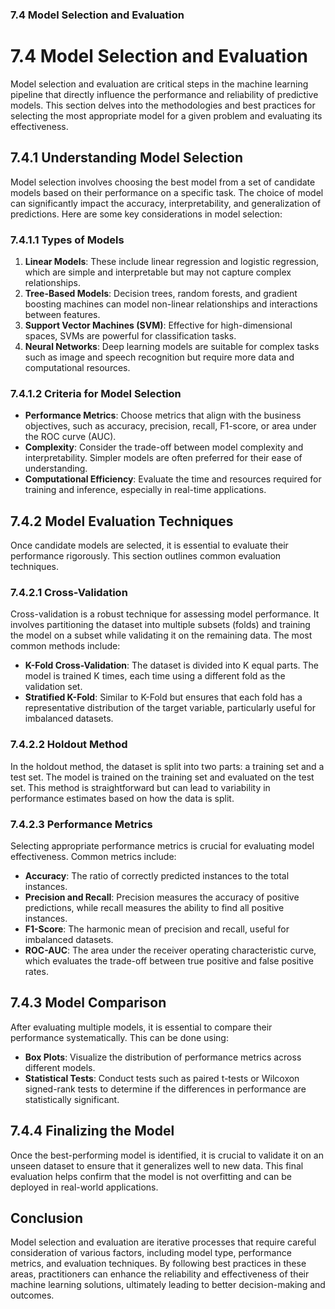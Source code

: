 ### 7.4 Model Selection and Evaluation

# 7.4 Model Selection and Evaluation

Model selection and evaluation are critical steps in the machine learning pipeline that directly influence the performance and reliability of predictive models. This section delves into the methodologies and best practices for selecting the most appropriate model for a given problem and evaluating its effectiveness.

## 7.4.1 Understanding Model Selection

Model selection involves choosing the best model from a set of candidate models based on their performance on a specific task. The choice of model can significantly impact the accuracy, interpretability, and generalization of predictions. Here are some key considerations in model selection:

### 7.4.1.1 Types of Models

1. **Linear Models**: These include linear regression and logistic regression, which are simple and interpretable but may not capture complex relationships.
2. **Tree-Based Models**: Decision trees, random forests, and gradient boosting machines can model non-linear relationships and interactions between features.
3. **Support Vector Machines (SVM)**: Effective for high-dimensional spaces, SVMs are powerful for classification tasks.
4. **Neural Networks**: Deep learning models are suitable for complex tasks such as image and speech recognition but require more data and computational resources.

### 7.4.1.2 Criteria for Model Selection

- **Performance Metrics**: Choose metrics that align with the business objectives, such as accuracy, precision, recall, F1-score, or area under the ROC curve (AUC).
- **Complexity**: Consider the trade-off between model complexity and interpretability. Simpler models are often preferred for their ease of understanding.
- **Computational Efficiency**: Evaluate the time and resources required for training and inference, especially in real-time applications.

## 7.4.2 Model Evaluation Techniques

Once candidate models are selected, it is essential to evaluate their performance rigorously. This section outlines common evaluation techniques.

### 7.4.2.1 Cross-Validation

Cross-validation is a robust technique for assessing model performance. It involves partitioning the dataset into multiple subsets (folds) and training the model on a subset while validating it on the remaining data. The most common methods include:

- **K-Fold Cross-Validation**: The dataset is divided into K equal parts. The model is trained K times, each time using a different fold as the validation set.
- **Stratified K-Fold**: Similar to K-Fold but ensures that each fold has a representative distribution of the target variable, particularly useful for imbalanced datasets.

### 7.4.2.2 Holdout Method

In the holdout method, the dataset is split into two parts: a training set and a test set. The model is trained on the training set and evaluated on the test set. This method is straightforward but can lead to variability in performance estimates based on how the data is split.

### 7.4.2.3 Performance Metrics

Selecting appropriate performance metrics is crucial for evaluating model effectiveness. Common metrics include:

- **Accuracy**: The ratio of correctly predicted instances to the total instances.
- **Precision and Recall**: Precision measures the accuracy of positive predictions, while recall measures the ability to find all positive instances.
- **F1-Score**: The harmonic mean of precision and recall, useful for imbalanced datasets.
- **ROC-AUC**: The area under the receiver operating characteristic curve, which evaluates the trade-off between true positive and false positive rates.

## 7.4.3 Model Comparison

After evaluating multiple models, it is essential to compare their performance systematically. This can be done using:

- **Box Plots**: Visualize the distribution of performance metrics across different models.
- **Statistical Tests**: Conduct tests such as paired t-tests or Wilcoxon signed-rank tests to determine if the differences in performance are statistically significant.

## 7.4.4 Finalizing the Model

Once the best-performing model is identified, it is crucial to validate it on an unseen dataset to ensure that it generalizes well to new data. This final evaluation helps confirm that the model is not overfitting and can be deployed in real-world applications.

## Conclusion

Model selection and evaluation are iterative processes that require careful consideration of various factors, including model type, performance metrics, and evaluation techniques. By following best practices in these areas, practitioners can enhance the reliability and effectiveness of their machine learning solutions, ultimately leading to better decision-making and outcomes.